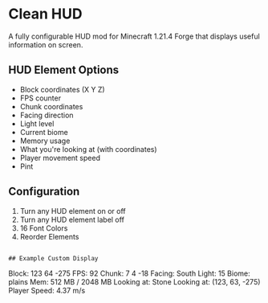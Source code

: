 # Clean HUD

A fully configurable HUD mod for Minecraft 1.21.4 Forge that displays useful information on screen.

## HUD Element Options

  - Block coordinates (X Y Z)
  - FPS counter
  - Chunk coordinates
  - Facing direction
  - Light level
  - Current biome
  - Memory usage
  - What you're looking at (with coordinates)
  - Player movement speed
  - Pint

## Configuration

1. Turn any HUD element on or off
2. Turn any HUD element label off 
3. 16 Font Colors
4. Reorder Elements

```

## Example Custom Display

```
Block: 123 64 -275
FPS: 92
Chunk: 7 4 -18
Facing: South
Light: 15
Biome: plains
Mem: 512 MB / 2048 MB
Looking at: Stone 
Looking at: (123, 63, -275)
Player Speed: 4.37 m/s
```
